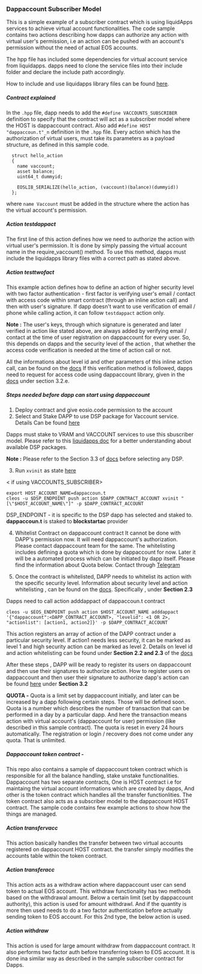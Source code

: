 ### Dappaccount Subscriber Model

This is a simple example of a subscriber contract which is using liquidApps services to achieve virtual account functionalities. The code sample contains two actions describing how dapps can authorize any action with virtual user's permission, i.e an action can be pushed with an account's permission without the need of actual EOS accounts.

The hpp file has included some dependencies for virtual account service from liquidapps. dapps need to clone the service files into their include folder and declare the include path accordingly.

How to include and use liquidapps library files can be found [here](https://docs.liquidapps.io/en/v2.0/developers/vaccounts-getting-started.html).

##### Contract explained

In the `.hpp` file, dapp needs to add the `#define VACCOUNTS_SUBSCRIBER` definition to specify that the contract will act as a subscriber model where the HOST is dappaccount contract.
Also add `#define HOST "dappaccoun.t"_n` definition in the `.hpp` file.
Every action which has the authorization of virtual users, must take its parameters as a payload structure, as defined in this sample code.
```
  struct hello_action
  {
    name vaccount;
    asset balance;
    uint64_t dummyid;

    EOSLIB_SERIALIZE(hello_action, (vaccount)(balance)(dummyid))
  };
```
where `name Vaccount` must be added in the structure where the action has the virtual account's permission.

##### Action testdappact
The first line of this action defines how we need to authorize the action with virtual user's permission. It is done by simply passing the virtual account name in the require_vaccount() method. To use this method, dapps must include the liquidapps library files with a correct path as stated above.

##### Action testtwofact  
This example action defines how to define an action of higher security level with two factor authentication - first factor is verifying user's email / contact with access code within smart contract (through an inline action call) and then with user's signature. If dapp doesn't want to use verification of email / phone while calling action, it can follow `testdappact` action only.  


**Note :** The user's keys, through which signature is generated and later verified in action like stated above, are always added by verifying email / contact at the time of user registration on dappaccount for every user. So, this depends on dapps and the security level of the action , that whether the access code verification is needed at the time of action call or not.

All the informations about level id and other parameters of this inline action call, can be found on the [docs](https://docs.google.com/document/d/1fB5kH-fLERaeF5XRJo33V0edBLPbIJ2UIEuxvmEyjQc/edit?usp=sharing)
If this verification method is followed, dapps need to request for access code using dappaccount library, given in the [docs](https://docs.google.com/document/d/1fB5kH-fLERaeF5XRJo33V0edBLPbIJ2UIEuxvmEyjQc/edit?usp=sharing) under section 3.2.e.

##### Steps needed before dapp can start using dappaccount
1. Deploy contract and give eosio.code permission to the account
2. Select and Stake DAPP to use DSP package for Vaccount service. Details Can be found [here](https://docs.liquidapps.io/en/v2.0/developers/vaccounts-getting-started.html#select-and-stake-dapp-for-dsp-package-dsp-portal-link) 

Dapps must stake to VRAM and VACCOUNT services to use this sbuscriber model. Please refer to this [liquidapps doc](https://docs.liquidapps.io/en/v2.0/developers/dsp-packages-and-staking.html) for a better understanding about available DSP packages.

**Note :** Please refer to the Section 3.3 of [docs](https://docs.google.com/document/d/1fB5kH-fLERaeF5XRJo33V0edBLPbIJ2UIEuxvmEyjQc/edit?usp=sharing) before selecting any DSP.

3. Run `xvinit` as state [here](https://docs.liquidapps.io/en/v2.0/developers/vaccounts-getting-started.html#select-and-stake-dapp-for-dsp-package-dsp-portal-link)  

< if using VACCOUNTS_SUBSCRIBER>
```
export HOST_ACCOUNT_NAME=dappaccoun.t
cleos -u $DSP_ENDPOINT push action $DAPP_CONTRACT_ACCOUNT xvinit "[\"$HOST_ACCOUNT_NAME\"]" -p $DAPP_CONTRACT_ACCOUNT
```
DSP_ENDPOINT - it is specific to the DSP dapp has selected and staked to. **dappaccoun.t** is staked to **blockstartac** provider

4. Whitelist Contract on dappaccount contract It cannot be done with DAPP's permission now. It will need dappaccount's authorization. Please contact dappaccount team for the same. The whitelisting includes defining a quota which is done by dappaccount for now. Later it will be a automated process which can be initiated by dapp itself. Please find the  information about Quota below.
Contact through [Telegram](https://t.me/dappaccount)

5. Once the contract is whitelisted, DAPP needs to whitelist its action with the specific security level.
Information about security level and action whitelisting , can be found on the [docs](https://docs.google.com/document/d/1fB5kH-fLERaeF5XRJo33V0edBLPbIJ2UIEuxvmEyjQc/edit?usp=sharing). Specifically , under **Section 2.3**

Dapps need to call action adddappact of dappaccoun.t contract
```
cleos -u $EOS_ENDPOINT push action $HOST_ACCOUNT_NAME adddappact '{"dappaccount":<DAPP_CONTRACT_ACCOUNT>, "levelid": <1 OR 2>, "actionlist": [action1, action2]}' -p $DAPP_CONTRACT_ACCOUNT
```
This action registers an array of action of the DAPP contract under a particular security level. If action1 needs less security, it can be marked as level 1 and high security action can be marked as level 2. Details on level id and action whitelisting can be found under **Section 2.2 and 2.3** of the [docs](https://docs.google.com/document/d/1fB5kH-fLERaeF5XRJo33V0edBLPbIJ2UIEuxvmEyjQc/edit?usp=sharing)

After these steps , DAPP will be ready to register its users on dappaccount and then use their signatures to authorize action. 
How to register users on dappaccount and then user their signature to authorize dapp's action can be found [here](https://docs.google.com/document/d/1fB5kH-fLERaeF5XRJo33V0edBLPbIJ2UIEuxvmEyjQc/edit?usp=sharing) under **Section 3.2**

**QUOTA -** 
Quota is a limit set by dappaccount initially, and later can be increased by a dapp following certain steps. Those will be defined soon. Quota is a number which describes the number of transaction that can be performed in a day by a particular dapp. And here the transaction means action with virtual account's (dappaccount for user) permission (like described in this sample contract). The quota is reset in every 24 hours automatically. The registration or login / recovery does not come under any quota. That is unlimited.

##### Dappaccount token contract -
This repo also contains a sample of dappaccount token contract which is responsible for all the balance handling, stake unstake functionalities.
Dappaccount has two separate contracts, One is HOST contract i.e for maintaing the virtual account informations which are created by dapps, And other is the token contract which handles all the transfer functionlities. The token contract also acts as a subscriber model to the dappaccount HOST contract. The sample code contains few example actions to show how the things are managed.

##### Action transfervacc
This action basically handles the transfer between two virtual accounts registered on dappaccount HOST contract. the transfer simply modifies the accounts table within the token contract.

##### Action transferacc  
This action acts as a withdraw action where dappaccount user can send token to actual EOS account. This withdraw functionality has two methods based on the withdrawal amount. Below a certain limit (set by dappaccount authority), this action is used for amount withdrawl. And if the quantity is more then used needs to do a two factor authentication before actually sending token to EOS account. For this 2nd type, the below action is used. 

##### Action withdraw

This action is used for large amount withdraw from dappaccount contract. It also performs two factor auth before transferring token to EOS account. It is done ina  similar way as described in the sample subscriber contract for Dapps.
